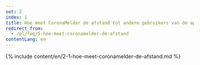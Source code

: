 ```yaml
---
set: 2
index: 1
title: Hoe meet CoronaMelder de afstand tot andere gebruikers van de app?
redirect_from: 
  - /pl/faq/5-hoe-meet-coronamelder-de-afstand
contentLang: en
---
```

{% include content/en/2-1-hoe-meet-coronamelder-de-afstand.md %}
